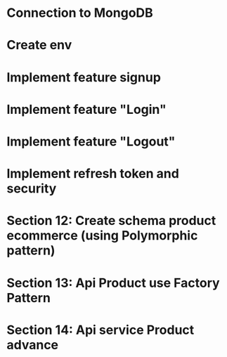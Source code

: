 # Connection to MongoDB
# Create env
# Implement feature signup
# Implement feature "Login"
# Implement feature "Logout"
# Implement refresh token and security
# Section 12: Create schema product ecommerce (using Polymorphic pattern)
# Section 13: Api Product use Factory Pattern
# Section 14: Api service Product advance
